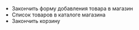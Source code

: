 - Закончить форму добавления товара в магазин
- Список товаров в каталоге магазина
- Закончить корзину